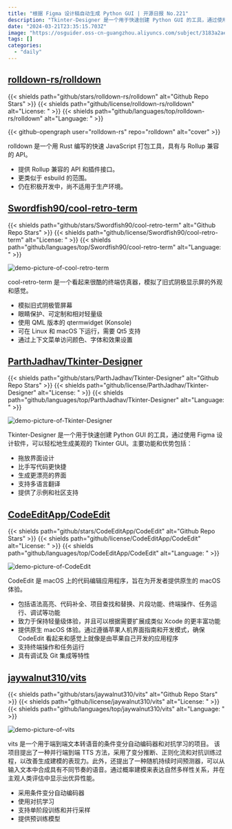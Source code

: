```yaml
---
title: "根据 Figma 设计稿自动生成 Python GUI | 开源日报 No.221"
description: "Tkinter-Designer 是一个用于快速创建 Python GUI 的工具，通过使用 Figma 设计软件，可以轻松地生成美观的 Tkinter GUI。"
date: "2024-03-21T23:35:15.703Z"
image: "https://osguider.oss-cn-guangzhou.aliyuncs.com/subject/3183a2ae8b312d3bf07dab7e46865dfd.png"
tags: []
categories:
  - "daily"
---
```


## [rolldown-rs/rolldown](https://github.com/rolldown-rs/rolldown)

{{< shields path="github/stars/rolldown-rs/rolldown" alt="Github Repo Stars" >}} {{< shields path="github/license/rolldown-rs/rolldown" alt="License: " >}} {{< shields path="github/languages/top/rolldown-rs/rolldown" alt="Language: " >}}

{{< github-opengraph user="rolldown-rs" repo="rolldown" alt="cover" >}}

rolldown 是一个用 Rust 编写的快速 JavaScript 打包工具，具有与 Rollup 兼容的 API。

- 提供 Rollup 兼容的 API 和插件接口。
- 更类似于 esbuild 的范围。
- 仍在积极开发中，尚不适用于生产环境。
  
## [Swordfish90/cool-retro-term](https://github.com/Swordfish90/cool-retro-term)

{{< shields path="github/stars/Swordfish90/cool-retro-term" alt="Github Repo Stars" >}} {{< shields path="github/license/Swordfish90/cool-retro-term" alt="License: " >}} {{< shields path="github/languages/top/Swordfish90/cool-retro-term" alt="Language: " >}}

![demo-picture-of-cool-retro-term](https://static.osguider.com/subject/github/Swordfish90/cool-retro-term/e79ecf9497c3ab300707d843736b715e.gif)

cool-retro-term 是一个看起来很酷的终端仿真器，模拟了旧式阴极显示屏的外观和感觉。

- 模拟旧式阴极管屏幕
- 眼睛保护、可定制和相对轻量级
- 使用 QML 版本的 qtermwidget (Konsole)
- 可在 Linux 和 macOS 下运行，需要 Qt5 支持
- 通过上下文菜单访问颜色、字体和效果设置
  
## [ParthJadhav/Tkinter-Designer](https://github.com/ParthJadhav/Tkinter-Designer)

{{< shields path="github/stars/ParthJadhav/Tkinter-Designer" alt="Github Repo Stars" >}} {{< shields path="github/license/ParthJadhav/Tkinter-Designer" alt="License: " >}} {{< shields path="github/languages/top/ParthJadhav/Tkinter-Designer" alt="Language: " >}}

![demo-picture-of-Tkinter-Designer](https://static.osguider.com/subject/github/ParthJadhav/Tkinter-Designer/99b299a933c9b011ffde8a9bd32c019a.jpg)

Tkinter-Designer 是一个用于快速创建 Python GUI 的工具，通过使用 Figma 设计软件，可以轻松地生成美观的 Tkinter GUI。主要功能和优势包括：

- 拖放界面设计
- 比手写代码更快捷
- 生成更漂亮的界面
- 支持多语言翻译
- 提供了示例和社区支持
  
## [CodeEditApp/CodeEdit](https://github.com/CodeEditApp/CodeEdit)

{{< shields path="github/stars/CodeEditApp/CodeEdit" alt="Github Repo Stars" >}} {{< shields path="github/license/CodeEditApp/CodeEdit" alt="License: " >}} {{< shields path="github/languages/top/CodeEditApp/CodeEdit" alt="Language: " >}}

![demo-picture-of-CodeEdit](https://static.osguider.com/subject/github/CodeEditApp/CodeEdit/3d43483cf6b836787fb0c32faabd7347.png)

CodeEdit 是 macOS 上的代码编辑应用程序，旨在为开发者提供原生的 macOS 体验。

- 包括语法高亮、代码补全、项目查找和替换、片段功能、终端操作、任务运行、调试等功能
- 致力于保持轻量级体验，并且可以根据需要扩展成类似 Xcode 的更丰富功能
- 提供原生 macOS 体验。通过遵循苹果人机界面指南和开发模式，确保 CodeEdit 看起来和感觉上就像是由苹果自己开发的应用程序
- 支持终端操作和任务运行
- 具有调试及 Git 集成等特性
  
## [jaywalnut310/vits](https://github.com/jaywalnut310/vits)

{{< shields path="github/stars/jaywalnut310/vits" alt="Github Repo Stars" >}} {{< shields path="github/license/jaywalnut310/vits" alt="License: " >}} {{< shields path="github/languages/top/jaywalnut310/vits" alt="Language: " >}}

![demo-picture-of-vits](https://static.osguider.com/subject/github/jaywalnut310/vits/585bb6eff26338df8f9dfe8c50608aef.png)

vits 是一个用于端到端文本转语音的条件变分自动编码器和对抗学习的项目。
该项目提出了一种并行端到端 TTS 方法，采用了变分推断、正则化流和对抗训练过程，以改善生成建模的表现力。此外，还提出了一种随机持续时间预测器，可以从输入文本中合成具有不同节奏的语音。通过概率建模来表达自然多样性关系，并在主观人类评估中显示出优异性能。

- 采用条件变分自动编码器
- 使用对抗学习
- 支持单阶段训练和并行采样
- 提供预训练模型
  
